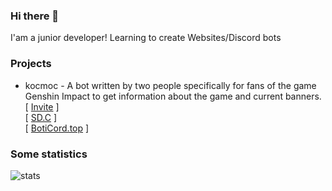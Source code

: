 ### Hi there 👋

I'am a junior developer!
Learning to create Websites/Discord bots

### Projects

* kocmoc - A bot written by two people specifically for fans of the game Genshin Impact to get information about the game and current banners.<br>
 [ [Invite](https://canary.discord.com/api/oauth2/authorize?client_id=1036605865760915476&permissions=274878286912&scope=applications.commands%20bot) ]<br>
 [ [SD.C](https://bots.server-discord.com/1036605865760915476) ]<br>
 [ [BotiCord.top](https://boticord.top/bot/1036605865760915476) ]

### Some statistics


![stats](https://github-readme-stats.vercel.app/api?username=nelifs&show_icons=true&theme=dark)
